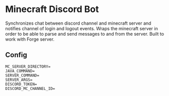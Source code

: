 # Minecraft Discord Bot

Synchronizes chat between discord channel and minecraft server and notifies channel of login and logout events. Wraps the minecraft server in order to be able to parse and send messages to and from the server. Built to work with Forge server.

## Config

```dotenv
MC_SERVER_DIRECTORY=
JAVA_COMMAND=
SERVER_COMMAND=
SERVER_ARGS=
DISCORD_TOKEN=
DISCORD_MC_CHANNEL_ID=
```
